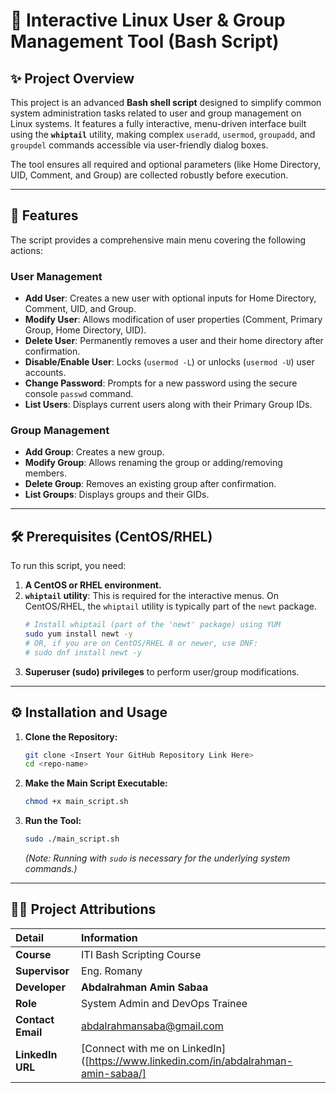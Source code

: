 # 🐧 Interactive Linux User & Group Management Tool (Bash Script)

## ✨ Project Overview

This project is an advanced **Bash shell script** designed to simplify common system administration tasks related to user and group management on Linux systems. It features a fully interactive, menu-driven interface built using the **`whiptail`** utility, making complex `useradd`, `usermod`, `groupadd`, and `groupdel` commands accessible via user-friendly dialog boxes.

The tool ensures all required and optional parameters (like Home Directory, UID, Comment, and Group) are collected robustly before execution.

---

## 🎯 Features

The script provides a comprehensive main menu covering the following actions:

### User Management
* **Add User**: Creates a new user with optional inputs for Home Directory, Comment, UID, and Group.
* **Modify User**: Allows modification of user properties (Comment, Primary Group, Home Directory, UID).
* **Delete User**: Permanently removes a user and their home directory after confirmation.
* **Disable/Enable User**: Locks (`usermod -L`) or unlocks (`usermod -U`) user accounts.
* **Change Password**: Prompts for a new password using the secure console `passwd` command.
* **List Users**: Displays current users along with their Primary Group IDs.

### Group Management
* **Add Group**: Creates a new group.
* **Modify Group**: Allows renaming the group or adding/removing members.
* **Delete Group**: Removes an existing group after confirmation.
* **List Groups**: Displays groups and their GIDs.

---

## 🛠️ Prerequisites (CentOS/RHEL)

To run this script, you need:

1.  **A CentOS or RHEL environment.**
2.  **`whiptail` utility**: This is required for the interactive menus. On CentOS/RHEL, the `whiptail` utility is typically part of the `newt` package.
    ```bash
    # Install whiptail (part of the 'newt' package) using YUM
    sudo yum install newt -y
    # OR, if you are on CentOS/RHEL 8 or newer, use DNF:
    # sudo dnf install newt -y
    ```
3.  **Superuser (sudo) privileges** to perform user/group modifications.

---

## ⚙️ Installation and Usage

1.  **Clone the Repository:**
    ```bash
    git clone <Insert Your GitHub Repository Link Here>
    cd <repo-name>
    ```

2.  **Make the Main Script Executable:**
    ```bash
    chmod +x main_script.sh
    ```

3.  **Run the Tool:**
    ```bash
    sudo ./main_script.sh
    ```
    *(Note: Running with `sudo` is necessary for the underlying system commands.)*

---

## 👨‍💻 Project Attributions

| Detail | Information |
| :--- | :--- |
| **Course** | ITI Bash Scripting Course |
| **Supervisor** | Eng. Romany |
| **Developer** | **Abdalrahman Amin Sabaa** |
| **Role** | System Admin and DevOps Trainee |
| **Contact Email** | abdalrahmansaba@gmail.com |
| **LinkedIn URL** | [Connect with me on LinkedIn]([https://www.linkedin.com/in/abdalrahman-amin-sabaa/] |
